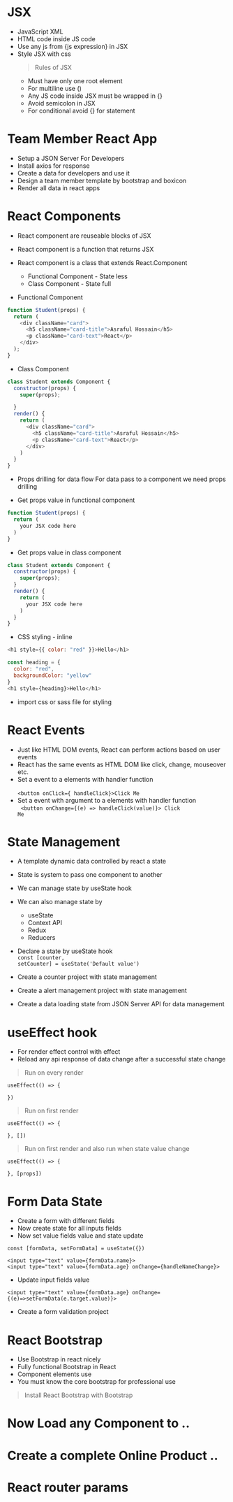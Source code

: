 # JSX

- JavaScript XML
- HTML code inside JS code
- Use any js from {js expression} in JSX
- Style JSX with css
  > Rules of JSX
  - Must have only one root element
  - For multiline use ()
  - Any JS code inside JSX must be wrapped in {}
  - Avoid semicolon in JSX
  - For conditional avoid {} for statement

# Team Member React App

- Setup a JSON Server For Developers
- Install axios for response
- Create a data for developers and use it
- Design a team member template by bootstrap and boxicon
- Render all data in react apps

# React Components

- React component are reuseable blocks of JSX
- React component is a function that returns JSX
- React component is a class that extends React.Component

  - Functional Component - State less
  - Class Component - State full

- Functional Component

```javascript
function Student(props) {
  return (
    <div className="card">
      <h5 className="card-title">Asraful Hossain</h5>
      <p className="card-text">React</p>
    </div>
  );
}
```

- Class Component

```javaScript
class Student extends Component {
  constructor(props) {
    super(props);

  }
  render() {
    return (
      <div className="card">
        <h5 className="card-title">Asraful Hossain</h5>
        <p className="card-text">React</p>
      </div>
    )
  }
}

```

- Props drilling for data flow
  For data pass to a component we need props drilling
  <code><Student props1 ={value1} props2 = {value2} /></code>

- Get props value in functional component

```javascript
function Student(props) {
  return (
    your JSX code here
  )
}
```

- Get props value in class component

```javascript
class Student extends Component {
  constructor(props) {
    super(props);
  }
  render() {
    return (
      your JSX code here
    )
  }
}
```

- CSS styling - inline

```javascript
<h1 style={{ color: "red" }}>Hello</h1>

const heading = {
  color: "red",
  backgroundColor: "yellow"
}
<h1 style={heading}>Hello</h1>
```

- import css or sass file for styling

# React Events

- Just like HTML DOM events, React can perform actions based on user events
- React has the same events as HTML DOM like click, change, mouseover etc.
- Set a event to a elements with handler function <br>
  <code>
  <button onClick={ handleClick}>Click Me</button>
  </code>
- Set a event with argument to a elements with handler function <br>
  <code>
  <button onChange={(e) => handleClick(value)}> Click Me</button>
  </code>

# State Management

- A template dynamic data controlled by react a state
- State is system to pass one component to another
- We can manage state by useState hook
- We can also manage state by

  - useState
  - Context API
  - Redux
  - Reducers

- Declare a state by useState hook <br>
  <code>const [counter, setCounter] = useState('Default value')</code>

- Create a counter project with state management
- Create a alert management project with state management
- Create a data loading state from JSON Server API for data management

# useEffect hook

- For render effect control with effect
- Reload any api response of data change after a successful state change

> Run on every render

```
useEffect(() => {

})
```

> Run on first render

```
useEffect(() => {

}, [])
```

> Run on first render and also run when state value change

```
useEffect(() => {

}, [props])
```

# Form Data State

- Create a form with different fields
- Now create state for all inputs fields
- Now set value fields value and state update

```
const [formData, setFormData] = useState({})

<input type="text" value={formData.name}>
<input type="text" value={formData.age} onChange={handleNameChange}>
```

- Update input fields value

```
<input type="text" value={formData.age} onChange={(e)=>setFormData(e.target.value)}>
```

- Create a form validation project

# React Bootstrap

- Use Bootstrap in react nicely
- Fully functional Bootstrap in React
- Component elements use
- You must know the core bootstrap for professional use

> Install React Bootstrap with Bootstrap

# Now Load any Component to ..

# Create a complete Online Product ..

# React router params
